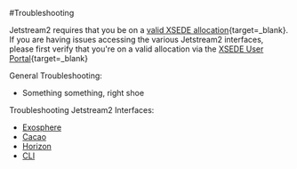#Troubleshooting

Jetstream2 requires that you be on a [valid XSEDE allocation](https://portal.xsede.org/allocations/startup){target=_blank}. If you are having issues accessing the various Jetstream2 interfaces, please first verify that you're on a valid allocation via the [XSEDE User Portal](https://portal.xsede.org/group/xup/allocations/usage){target=_blank}

General Troubleshooting:

  * Something something, right shoe

Troubleshooting Jetstream2 Interfaces:

  * [Exosphere](../ui/exo/troubleshooting.md)
  * [Cacao](../ui/atmo/troubleshooting.md)
  * [Horizon](../ui/horizon/troubleshooting.md)
  * [CLI](../ui/cli/troubleshooting.md)
